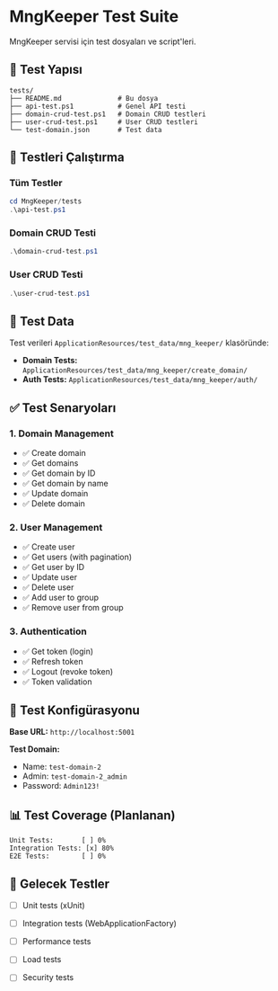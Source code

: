 # MngKeeper Test Suite

MngKeeper servisi için test dosyaları ve script'leri.

## 📁 Test Yapısı

```
tests/
├── README.md              # Bu dosya
├── api-test.ps1           # Genel API testi
├── domain-crud-test.ps1   # Domain CRUD testleri
├── user-crud-test.ps1     # User CRUD testleri
└── test-domain.json       # Test data
```

## 🚀 Testleri Çalıştırma

### Tüm Testler

```powershell
cd MngKeeper/tests
.\api-test.ps1
```

### Domain CRUD Testi

```powershell
.\domain-crud-test.ps1
```

### User CRUD Testi

```powershell
.\user-crud-test.ps1
```

## 📝 Test Data

Test verileri `ApplicationResources/test_data/mng_keeper/` klasöründe:

- **Domain Tests:** `ApplicationResources/test_data/mng_keeper/create_domain/`
- **Auth Tests:** `ApplicationResources/test_data/mng_keeper/auth/`

## ✅ Test Senaryoları

### 1. Domain Management
- ✅ Create domain
- ✅ Get domains
- ✅ Get domain by ID
- ✅ Get domain by name
- ✅ Update domain
- ✅ Delete domain

### 2. User Management
- ✅ Create user
- ✅ Get users (with pagination)
- ✅ Get user by ID
- ✅ Update user
- ✅ Delete user
- ✅ Add user to group
- ✅ Remove user from group

### 3. Authentication
- ✅ Get token (login)
- ✅ Refresh token
- ✅ Logout (revoke token)
- ✅ Token validation

## 🔧 Test Konfigürasyonu

**Base URL:** `http://localhost:5001`

**Test Domain:**
- Name: `test-domain-2`
- Admin: `test-domain-2_admin`
- Password: `Admin123!`

## 📊 Test Coverage (Planlanan)

```
Unit Tests:       [ ] 0%
Integration Tests: [x] 80%
E2E Tests:        [ ] 0%
```

## 🎯 Gelecek Testler

- [ ] Unit tests (xUnit)
- [ ] Integration tests (WebApplicationFactory)
- [ ] Performance tests
- [ ] Load tests
- [ ] Security tests

